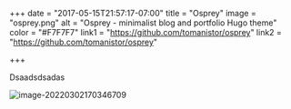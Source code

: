 +++
date = "2017-05-15T21:57:17-07:00"
title = "Osprey"
image = "osprey.png"
alt = "Osprey - minimalist blog and portfolio Hugo theme"
color = "#F7F7F7"
link1 = "https://github.com/tomanistor/osprey"
link2 = "https://github.com/tomanistor/osprey"

+++

Dsaadsdsadas

![image-20220302170346709](https://s4.ax1x.com/2022/01/13/7lcNYq.jpg)
